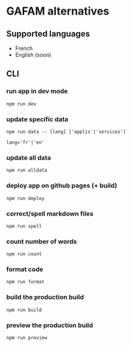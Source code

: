 # GAFAM alternatives

## Supported languages

- French
- English (soon)

## CLI

### run app in dev mode

`npm run dev`

### update specific data

`npm run data -- [lang] ['applis'|'services']`

`lang='fr'|'en'`

### update all data

`npm run alldata`

### deploy app on github pages (+ build)

`npm run deploy`

### correct/spell markdown files

`npm run spell`

### count number of words

`npm run count`

### format code

`npm run format`

### build the production build

`npm run build`

### preview the production build

`npm run preview`
